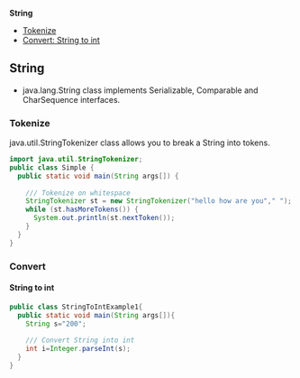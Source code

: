 **String**
- [Tokenize](#tok)
- [Convert: String to int](#con)

## String
- java.lang.String class implements Serializable, Comparable and CharSequence interfaces.

<a name=tok></a>
### Tokenize
java.util.StringTokenizer class allows you to break a String into tokens.
```java
import java.util.StringTokenizer;  
public class Simple {  
  public static void main(String args[]) {  
  
    /// Tokenize on whitespace
    StringTokenizer st = new StringTokenizer("hello how are you"," ");
    while (st.hasMoreTokens()) {  
      System.out.println(st.nextToken());  
    } 
  }
}
```

<a name=con></a>
### Convert
#### String to int
```java
public class StringToIntExample1{  
  public static void main(String args[]){  
    String s="200";  
    
    /// Convert String into int
    int i=Integer.parseInt(s);
  }
}
```
